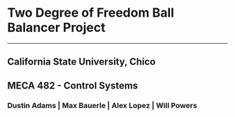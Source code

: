 <h1>Two Degree of Freedom Ball Balancer Project</h1>
<hr>
<h2>California State University, Chico</h2>

<h2>MECA 482 - Control Systems</h2>

<h3>Dustin Adams | Max Bauerle | Alex Lopez | Will Powers</h3>

